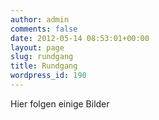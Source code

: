 ```yaml
---
author: admin
comments: false
date: 2012-05-14 08:53:01+00:00
layout: page
slug: rundgang
title: Rundgang
wordpress_id: 190
---
```


Hier folgen einige Bilder
